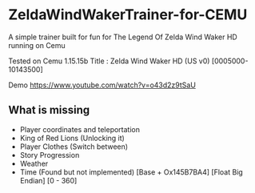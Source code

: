 # ZeldaWindWakerTrainer-for-CEMU
A simple trainer built for fun for The Legend Of Zelda Wind Waker HD running on Cemu

Tested on Cemu 1.15.15b
Title : Zelda Wind Waker HD (US v0) [0005000-10143500]

Demo https://www.youtube.com/watch?v=o43d2z9tSaU

## What is missing

* Player coordinates and teleportation
* King of Red Lions (Unlocking it)
* Player Clothes (Switch between)
* Story Progression
* Weather
* Time (Found but not implemented) [Base + Ox145B7BA4] [Float Big Endian] [0 - 360]
